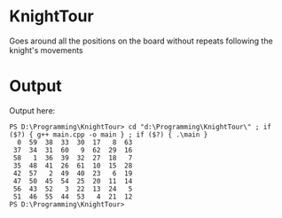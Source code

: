# KnightTour
Goes around all the positions on the board without repeats following the knight's movements

# Output
Output here:
```
PS D:\Programming\KnightTour> cd "d:\Programming\KnightTour\" ; if ($?) { g++ main.cpp -o main } ; if ($?) { .\main }
  0  59  38  33  30  17   8  63 
 37  34  31  60   9  62  29  16 
 58   1  36  39  32  27  18   7 
 35  48  41  26  61  10  15  28 
 42  57   2  49  40  23   6  19 
 47  50  45  54  25  20  11  14 
 56  43  52   3  22  13  24   5 
 51  46  55  44  53   4  21  12 
PS D:\Programming\KnightTour> 
```